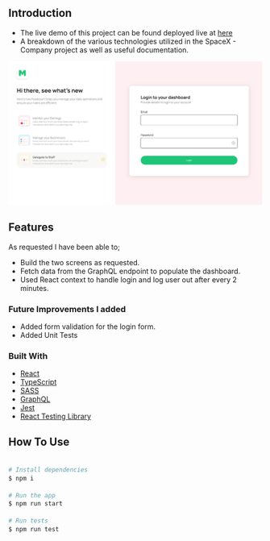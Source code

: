 ## Introduction

- The live demo of this project can be found deployed live at [here](https://spacex-company.vercel.app/)
- A breakdown of the various technologies utilized in the SpaceX - Company project as well as useful documentation.

![screenshot](/public/images/preview.png)

## Features

As requested I have been able to;

- Build the two screens as requested.
- Fetch data from the GraphQL endpoint to populate the dashboard.
- Used React context to handle login and log user out after every 2 minutes.

### Future Improvements I added
- Added form validation for the login form.
- Added Unit Tests

### Built With

- [React](https://reactjs.org/)
- [TypeScript](https://www.typescriptlang.org/)
- [SASS](https://sass-lang.com/)
- [GraphQL](https://graphql.org)
- [Jest](https://jestjs.io/)
- [React Testing Library](https://testing-library.com/docs/react-testing-library/intro/)


## How To Use

```bash

# Install dependencies
$ npm i

# Run the app
$ npm run start

# Run tests
$ npm run test
```